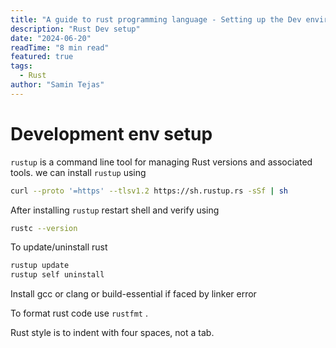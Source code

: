 ```yaml
---
title: "A guide to rust programming language - Setting up the Dev environment"
description: "Rust Dev setup"
date: "2024-06-20"
readTime: "8 min read"
featured: true
tags:
  - Rust
author: "Samin Tejas"
---
```


# Development env setup

`rustup` is a command line tool for managing Rust versions and associated tools. we can install `rustup` using 

```bash
curl --proto '=https' --tlsv1.2 https://sh.rustup.rs -sSf | sh
```

After installing `rustup` restart shell and verify using 

```bash
rustc --version
```

To update/uninstall rust

```bash
rustup update 
rustup self uninstall
```

Install gcc or clang or build-essential if faced by linker error

To format rust code  use `rustfmt` . 

Rust style is to indent with four spaces, not a tab.